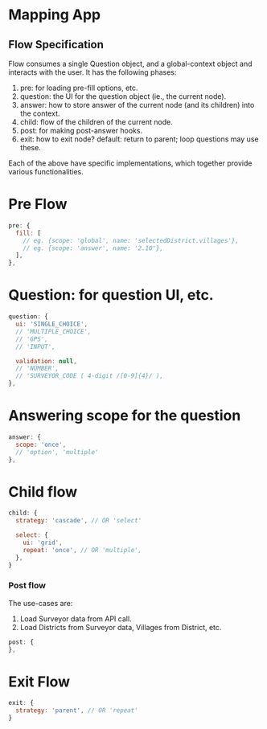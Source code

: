 <h1>Mapping App</h1>
<h2>Flow Specification</h2>

Flow consumes a single Question object, and a global-context object and interacts with the user.  It has the following phases:

1. pre:  for loading pre-fill options, etc.
1. question:  the UI for the question object (ie., the current node).
1. answer: how to store answer of the current node (and its children) into the context.
1. child:  flow of the children of the current node.
1. post: for making post-answer hooks.
1. exit:  how to exit node?  default:  return to parent;  loop questions may use these.

Each of the above have specific implementations, which together provide various functionalities.

# Pre Flow

``` js
pre: {
  fill: [
    // eg. {scope: 'global', name: 'selectedDistrict.villages'},
    // eg. {scope: 'answer', name: '2.10'},
  ],
},
```
# Question: for question UI, etc.

``` js
question: {
  ui: 'SINGLE_CHOICE',
  // 'MULTIPLE_CHOICE',
  // 'GPS',
  // 'INPUT',

  validation: null,
  // 'NUMBER',
  // 'SURVEYOR_CODE ( 4-digit /[0-9]{4}/ ),
},
```

# Answering scope for the question

```js
answer: {
  scope: 'once',
  // 'option', 'multiple'
},
```

# Child flow

```js
child: {
  strategy: 'cascade', // OR 'select'

  select: {
    ui: 'grid',
    repeat: 'once', // OR 'multiple',
  },
}
```

### Post flow

The use-cases are:

1. Load Surveyor data from API call.
2. Load Districts from Surveyor data, Villages from District, etc.

```js
post: {
},
```

# Exit Flow

```js
exit: {
  strategy: 'parent', // OR 'repeat'
}
